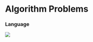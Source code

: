 # Algorithm Problems

### Language

<img src="https://img.shields.io/badge/Python-3776AB?style=for-the-badge&logo=Python&logoColor=white">
